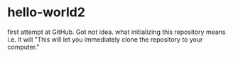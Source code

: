 # hello-world2
first attempt at GitHub. Got not idea. what initializing this repository means i.e. it will "This will let you immediately clone the repository to your computer."
